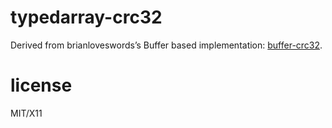 # typedarray-crc32

Derived from brianloveswords’s Buffer based implementation: [buffer-crc32](https://github.com/brianloveswords/buffer-crc32).

# license
MIT/X11
